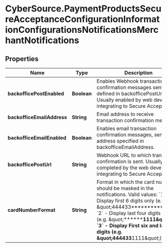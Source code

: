 # CyberSource.PaymentProductsSecureAcceptanceConfigurationInformationConfigurationsNotificationsMerchantNotifications

## Properties
Name | Type | Description | Notes
------------ | ------------- | ------------- | -------------
**backofficePostEnabled** | **Boolean** | Enables Webhook transaction confirmation messages sent to URL defined in backofficePostUrl. Usually enabled by web developers integrating to Secure Acceptance. | [optional] 
**backofficeEmailAddress** | **String** | Email address to receive transaction confirmation messages. | [optional] 
**backofficeEmailEnabled** | **Boolean** | Enables email transaction confirmation messages, sent to the address specified in backofficeEmailAddress. | [optional] 
**backofficePostUrl** | **String** | Webhook URL to which transaction confirmation is sent. Usually completed by the web developers integrating to Secure Acceptance. | [optional] 
**cardNumberFormat** | **String** | Format in which the card number should be masked in the notifications.   Valid values: &#x60;1&#x60; - Display first 6 digits only (e.g. \&quot;444433**********\&quot;)  &#x60;2&#x60; - Display last four digits only (e.g. \&quot;************1111\&quot;)  &#x60;3&#x60; - Display First six and last four digits (e.g. \&quot;444433******1111\&quot;)  | [optional] 


